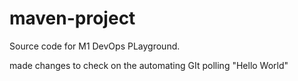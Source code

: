 # maven-project
Source code for M1 DevOps PLayground.

made changes to check on the automating GIt polling
"Hello World"
